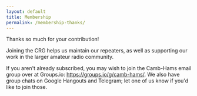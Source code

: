 ```yaml
---
layout: default
title: Membership
permalink: /membership-thanks/
---
```

Thanks so much for your contribution!

Joining the CRG helps us maintain our repeaters, as well as supporting our work in the larger amateur radio community.

If you aren't already subscribed, you may wish to join the Camb-Hams email group over at Groups.io: https://groups.io/g/camb-hams/. We also have group chats on Google Hangouts and Telegram; let one of us know if you'd like to join those.